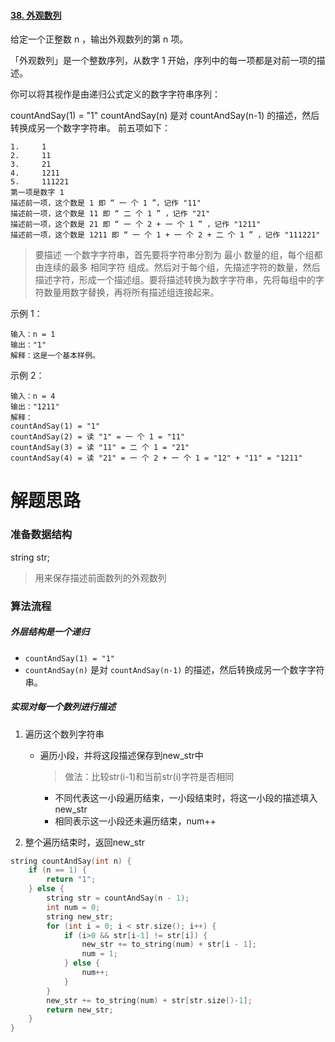 #### [38. 外观数列](https://leetcode-cn.com/problems/count-and-say/)

给定一个正整数 n ，输出外观数列的第 n 项。

「外观数列」是一个整数序列，从数字 1 开始，序列中的每一项都是对前一项的描述。

你可以将其视作是由递归公式定义的数字字符串序列：

countAndSay(1) = "1"
countAndSay(n) 是对 countAndSay(n-1) 的描述，然后转换成另一个数字字符串。
前五项如下：

```
1.     1
2.     11
3.     21
4.     1211
5.     111221
第一项是数字 1 
描述前一项，这个数是 1 即 “ 一 个 1 ”，记作 "11"
描述前一项，这个数是 11 即 “ 二 个 1 ” ，记作 "21"
描述前一项，这个数是 21 即 “ 一 个 2 + 一 个 1 ” ，记作 "1211"
描述前一项，这个数是 1211 即 “ 一 个 1 + 一 个 2 + 二 个 1 ” ，记作 "111221"
```

> 要描述 一个数字字符串，首先要将字符串分割为 最小 数量的组，每个组都由连续的最多 相同字符 组成。然后对于每个组，先描述字符的数量，然后描述字符，形成一个描述组。要将描述转换为数字字符串，先将每组中的字符数量用数字替换，再将所有描述组连接起来。

示例 1：

```
输入：n = 1
输出："1"
解释：这是一个基本样例。
```


示例 2：

```
输入：n = 4
输出："1211"
解释：
countAndSay(1) = "1"
countAndSay(2) = 读 "1" = 一 个 1 = "11"
countAndSay(3) = 读 "11" = 二 个 1 = "21"
countAndSay(4) = 读 "21" = 一 个 2 + 一 个 1 = "12" + "11" = "1211"
```

# 解题思路

### 准备数据结构

string str;

>  用来保存描述前面数列的外观数列

### 算法流程

##### 外层结构是一个递归

- `countAndSay(1) = "1"`
- `countAndSay(n)` 是对 `countAndSay(n-1)` 的描述，然后转换成另一个数字字符串。

##### 实现对每一个数列进行描述

1. 遍历这个数列字符串
   - 遍历小段，并将这段描述保存到new_str中

     > 做法：比较str(i-1)和当前str(i)字符是否相同

     - 不同代表这一小段遍历结束，一小段结束时，将这一小段的描述填入new_str
     - 相同表示这一小段还未遍历结束，num++

2. 整个遍历结束时，返回new_str

```c++
string countAndSay(int n) {
    if (n == 1) {
        return "1";
    } else {
        string str = countAndSay(n - 1);
        int num = 0;
        string new_str;
        for (int i = 0; i < str.size(); i++) {
            if (i>0 && str[i-1] != str[i]) {
                new_str += to_string(num) + str[i - 1];
                num = 1;
            } else {
                num++;
            }
        }
        new_str += to_string(num) + str[str.size()-1];
        return new_str;
    }
}
```

